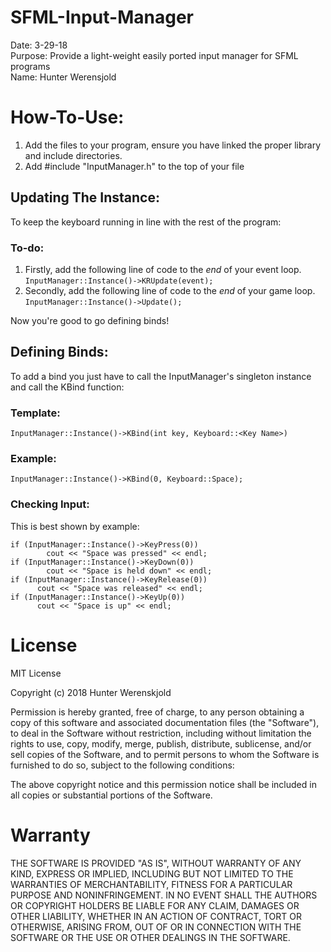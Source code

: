 # SFML-Input-Manager
Date:     3-29-18  
Purpose:  Provide a light-weight easily ported input manager for SFML programs  
Name:     Hunter Werensjold  

# How-To-Use:  
  1. Add the files to your program, ensure you have linked the proper library and include directories.
  2. Add #include "InputManager.h" to the top of your file
## Updating The Instance:  
To keep the keyboard running in line with the rest of the program:  
### To-do: 
1. Firstly, add the following line of code to the *end* of your event loop.  
<code>InputManager::Instance()->KRUpdate(event);</code>  
2. Secondly, add the following line of code to the *end* of your game loop.  
<code>InputManager::Instance()->Update();</code>  

Now you're good to go defining binds!

 ## Defining Binds:  
To add a bind you just have to call the InputManager's singleton instance and call the KBind function:  
### Template:  
    InputManager::Instance()->KBind(int key, Keyboard::<Key Name>)   
### Example:
    InputManager::Instance()->KBind(0, Keyboard::Space);

  
### Checking Input: 
This is best shown by example:  

    if (InputManager::Instance()->KeyPress(0))  
		    cout << "Space was pressed" << endl;  
    if (InputManager::Instance()->KeyDown(0))  
		    cout << "Space is held down" << endl;  
	if (InputManager::Instance()->KeyRelease(0))  
		  cout << "Space was released" << endl;  
	if (InputManager::Instance()->KeyUp(0))  
		  cout << "Space is up" << endl;  

# License

MIT License

Copyright (c) 2018 Hunter Werenskjold

Permission is hereby granted, free of charge, to any person obtaining a copy
of this software and associated documentation files (the "Software"), to deal
in the Software without restriction, including without limitation the rights
to use, copy, modify, merge, publish, distribute, sublicense, and/or sell
copies of the Software, and to permit persons to whom the Software is
furnished to do so, subject to the following conditions:

The above copyright notice and this permission notice shall be included in all
copies or substantial portions of the Software.

# Warranty

THE SOFTWARE IS PROVIDED "AS IS", WITHOUT WARRANTY OF ANY KIND, EXPRESS OR
IMPLIED, INCLUDING BUT NOT LIMITED TO THE WARRANTIES OF MERCHANTABILITY,
FITNESS FOR A PARTICULAR PURPOSE AND NONINFRINGEMENT. IN NO EVENT SHALL THE
AUTHORS OR COPYRIGHT HOLDERS BE LIABLE FOR ANY CLAIM, DAMAGES OR OTHER
LIABILITY, WHETHER IN AN ACTION OF CONTRACT, TORT OR OTHERWISE, ARISING FROM,
OUT OF OR IN CONNECTION WITH THE SOFTWARE OR THE USE OR OTHER DEALINGS IN THE
SOFTWARE.
